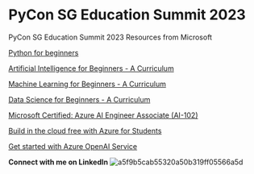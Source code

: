 # PyCon SG Education Summit 2023
PyCon SG Education Summit 2023 Resources from Microsoft

[Python for beginners](https://learn.microsoft.com/en-us/training/paths/beginner-python/)

[Artificial Intelligence for Beginners - A Curriculum](https://microsoft.github.io/AI-For-Beginners/?id=getting-started)

[Machine Learning for Beginners - A Curriculum](https://microsoft.github.io/ML-For-Beginners/#/)

[Data Science for Beginners - A Curriculum](https://microsoft.github.io/Data-Science-For-Beginners/#/)

[Microsoft Certified: Azure AI Engineer Associate (AI-102) ](https://learn.microsoft.com/en-us/certifications/azure-ai-engineer/)

[Build in the cloud free with Azure for Students](https://azure.microsoft.com/en-us/free/students/)

[Get started with Azure OpenAI Service](https://learn.microsoft.com/en-us/training/modules/get-started-openai/)

**Connect with me on LinkedIn**
![a5f9b5cab55320a50b319ff05566a5d](https://github.com/VincentK16/pyconsg2023/assets/3338753/cbf5a3ed-1975-43ee-979d-e94d2e0d144a)


